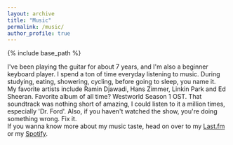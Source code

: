 ```yaml
---
layout: archive
title: "Music"
permalink: /music/
author_profile: true
---
```


{% include base_path %}

I've been playing the guitar for about 7 years, and I'm also a beginner keyboard player. I spend a ton of time everyday listening to music. During studying, eating, showering, cycling, before going to sleep, you name it.<br>
My favorite artists include Ramin Djawadi, Hans Zimmer, Linkin Park and Ed Sheeran. Favorite album of all time? Westworld Season 1 OST. That soundtrack was nothing short of amazing, I could listen to it a million times, especially 'Dr. Ford'. Also, if you haven't watched the show, you're doing something wrong. Fix it.<br>
If you wanna know more about my music taste, head on over to my [Last.fm](https://www.last.fm/user/ganinga) or my [Spotify](https://open.spotify.com/user/_ganinga_).

